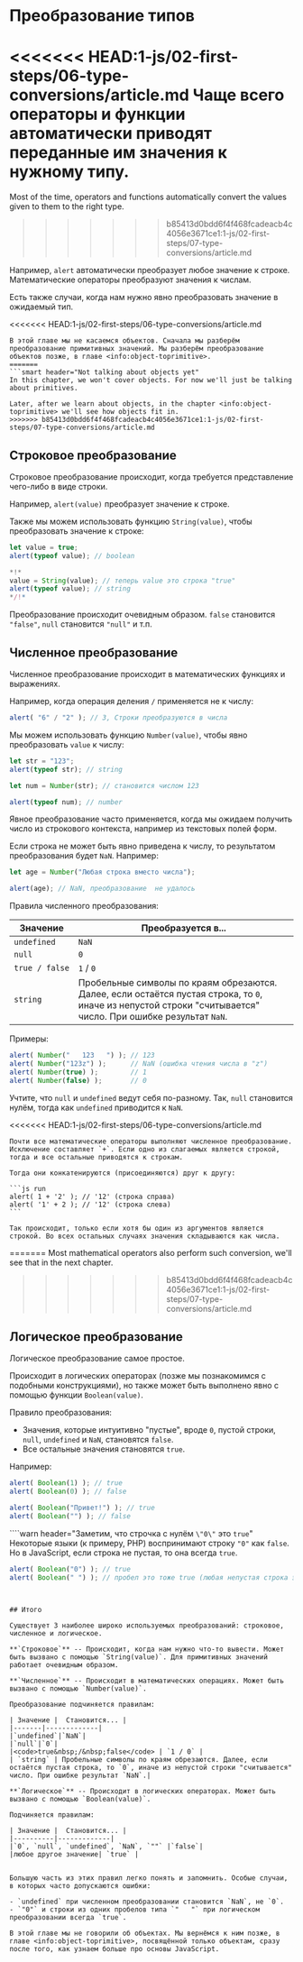 # Преобразование типов

<<<<<<< HEAD:1-js/02-first-steps/06-type-conversions/article.md
Чаще всего операторы и функции автоматически приводят переданные им значения к нужному типу.
=======
Most of the time, operators and functions automatically convert the values given to them to the right type.
>>>>>>> b85413d0bdd6f4f468fcadeacb4c4056e3671ce1:1-js/02-first-steps/07-type-conversions/article.md

Например, `alert` автоматически преобразует любое значение к строке. Математические операторы преобразуют значения к числам.  

Есть также случаи, когда нам нужно явно преобразовать значение в ожидаемый тип.

<<<<<<< HEAD:1-js/02-first-steps/06-type-conversions/article.md
```smart header="Пока что мы не говорим об объектах"
В этой главе мы не касаемся объектов. Сначала мы разберём преобразование примитивных значений. Мы разберём преобразование объектов позже, в главе <info:object-toprimitive>.
=======
```smart header="Not talking about objects yet"
In this chapter, we won't cover objects. For now we'll just be talking about primitives.

Later, after we learn about objects, in the chapter <info:object-toprimitive> we'll see how objects fit in.
>>>>>>> b85413d0bdd6f4f468fcadeacb4c4056e3671ce1:1-js/02-first-steps/07-type-conversions/article.md
```

## Строковое преобразование

Строковое преобразование происходит, когда требуется представление чего-либо в виде строки.

Например, `alert(value)` преобразует значение к строке.

Также мы можем использовать функцию `String(value)`, чтобы преобразовать значение к строке:

```js run
let value = true;
alert(typeof value); // boolean

*!*
value = String(value); // теперь value это строка "true"
alert(typeof value); // string
*/!*
```

Преобразование происходит очевидным образом. `false` становится `"false"`, `null` становится `"null"` и т.п.

## Численное преобразование

Численное преобразование происходит в математических функциях и выражениях.

Например, когда операция деления `/` применяется не к числу:

```js run
alert( "6" / "2" ); // 3, Строки преобразуются в числа
```

Мы можем использовать функцию `Number(value)`, чтобы явно преобразовать `value` к числу:

```js run
let str = "123";
alert(typeof str); // string

let num = Number(str); // становится числом 123

alert(typeof num); // number
```

Явное преобразование часто применяется, когда мы ожидаем получить число из строкового контекста, например из текстовых полей форм.

Если строка не может быть явно приведена к числу, то результатом преобразования будет `NaN`. Например:

```js run
let age = Number("Любая строка вместо числа");

alert(age); // NaN, преобразование  не удалось
```

Правила численного преобразования:

| Значение |  Преобразуется в... |
|----------|-------------|
|`undefined`|`NaN`|
|`null`|`0`|
|<code>true&nbsp;/&nbsp;false</code> | `1` / `0` |
| `string` | Пробельные символы по краям обрезаются. Далее, если остаётся пустая строка, то `0`, иначе из непустой строки "считывается" число. При ошибке результат `NaN`.|

Примеры:

```js run
alert( Number("   123   ") ); // 123
alert( Number("123z") );      // NaN (ошибка чтения числа в "z")
alert( Number(true) );        // 1
alert( Number(false) );       // 0
```

Учтите, что `null` и `undefined` ведут себя по-разному. Так, `null` становится нулём, тогда как `undefined` приводится к `NaN`.

<<<<<<< HEAD:1-js/02-first-steps/06-type-conversions/article.md
````smart header="Сложение '+' объединяет строки"
Почти все математические операторы выполняют численное преобразование. Исключение составляет `+`. Если одно из слагаемых является строкой, тогда и все остальные приводятся к строкам.

Тогда они конкатенируются (присоединяются) друг к другу:

```js run
alert( 1 + '2' ); // '12' (строка справа)
alert( '1' + 2 ); // '12' (строка слева)
```

Так происходит, только если хотя бы один из аргументов является строкой. Во всех остальных случаях значения складываются как числа.
````
=======
Most mathematical operators also perform such conversion, we'll see that in the next chapter.
>>>>>>> b85413d0bdd6f4f468fcadeacb4c4056e3671ce1:1-js/02-first-steps/07-type-conversions/article.md

## Логическое преобразование

Логическое преобразование самое простое.

Происходит в логических операторах  (позже мы познакомимся с подобными конструкциями), но также может быть выполнено явно с помощью функции `Boolean(value)`.

Правило преобразования:

- Значения, которые интуитивно "пустые", вроде `0`, пустой строки, `null`, `undefined` и `NaN`, становятся `false`.
- Все остальные значения становятся `true`.

Например:

```js run
alert( Boolean(1) ); // true
alert( Boolean(0) ); // false

alert( Boolean("Привет!") ); // true
alert( Boolean("") ); // false
```

````warn header="Заметим, что строчка с нулём `\"0\"` это `true`"
Некоторые языки (к примеру, PHP) воспринимают строку `"0"` как `false`. Но в JavaScript, если строка не пустая, то она всегда `true`.

```js run
alert( Boolean("0") ); // true
alert( Boolean(" ") ); // пробел это тоже true (любая непустая строка это true)
```
````


## Итого

Существует 3 наиболее широко используемых преобразований: строковое, численное и логическое.

**`Строковое`** -- Происходит, когда нам нужно что-то вывести. Может быть вызвано с помощью `String(value)`. Для примитивных значений работает очевидным образом.

**`Численное`** -- Происходит в математических операциях. Может быть вызвано с помощью `Number(value)`.

Преобразование подчиняется правилам:

| Значение |  Становится... |
|-------|-------------|
|`undefined`|`NaN`|
|`null`|`0`|
|<code>true&nbsp;/&nbsp;false</code> | `1 / 0` |
| `string` | Пробельные символы по краям обрезаются. Далее, если остаётся пустая строка, то `0`, иначе из непустой строки "считывается" число. При ошибке результат `NaN`.|

**`Логическое`** -- Происходит в логических операторах. Может быть вызвано с помощью `Boolean(value)`.

Подчиняется правилам:

| Значение |  Становится... |
|----------|-------------|
|`0`, `null`, `undefined`, `NaN`, `""` |`false`|
|любое другое значение| `true` |


Большую часть из этих правил легко понять и запомнить. Особые случаи, в которых часто допускаются ошибки:

- `undefined` при численном преобразовании становится `NaN`, не `0`.
- `"0"` и строки из одних пробелов типа `"   "` при логическом преобразовании всегда `true`.

В этой главе мы не говорили об объектах. Мы вернёмся к ним позже, в главе <info:object-toprimitive>, посвящённой только объектам, сразу после того, как узнаем больше про основы JavaScript.
